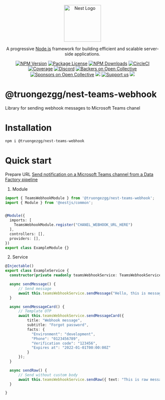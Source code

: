 
<p align="center">
  <a href="http://nestjs.com/" target="blank"><img src="https://nestjs.com/img/logo-small.svg" width="120" alt="Nest Logo" /></a>
</p>

[circleci-image]: https://img.shields.io/circleci/build/github/nestjs/nest/master?token=abc123def456
[circleci-url]: https://circleci.com/gh/nestjs/nest

  <p align="center">A progressive <a href="http://nodejs.org" target="_blank">Node.js</a> framework for building efficient and scalable server-side applications.</p>
    <p align="center">
<a href="https://www.npmjs.com/~nestjscore" target="_blank"><img src="https://img.shields.io/npm/v/@nestjs/core.svg" alt="NPM Version" /></a>
<a href="https://www.npmjs.com/~nestjscore" target="_blank"><img src="https://img.shields.io/npm/l/@nestjs/core.svg" alt="Package License" /></a>
<a href="https://www.npmjs.com/~nestjscore" target="_blank"><img src="https://img.shields.io/npm/dm/@nestjs/common.svg" alt="NPM Downloads" /></a>
<a href="https://circleci.com/gh/nestjs/nest" target="_blank"><img src="https://img.shields.io/circleci/build/github/nestjs/nest/master" alt="CircleCI" /></a>
<a href="https://coveralls.io/github/nestjs/nest?branch=master" target="_blank"><img src="https://coveralls.io/repos/github/nestjs/nest/badge.svg?branch=master#9" alt="Coverage" /></a>
<a href="https://discord.gg/G7Qnnhy" target="_blank"><img src="https://img.shields.io/badge/discord-online-brightgreen.svg" alt="Discord"/></a>
<a href="https://opencollective.com/nest#backer" target="_blank"><img src="https://opencollective.com/nest/backers/badge.svg" alt="Backers on Open Collective" /></a>
<a href="https://opencollective.com/nest#sponsor" target="_blank"><img src="https://opencollective.com/nest/sponsors/badge.svg" alt="Sponsors on Open Collective" /></a>
  <a href="https://paypal.me/kamilmysliwiec" target="_blank"><img src="https://img.shields.io/badge/Donate-PayPal-ff3f59.svg"/></a>
    <a href="https://opencollective.com/nest#sponsor"  target="_blank"><img src="https://img.shields.io/badge/Support%20us-Open%20Collective-41B883.svg" alt="Support us"></a>
  <a href="https://twitter.com/nestframework" target="_blank"><img src="https://img.shields.io/twitter/follow/nestframework.svg?style=social&label=Follow"></a>
</p>
  <!--[![Backers on Open Collective](https://opencollective.com/nest/backers/badge.svg)](https://opencollective.com/nest#backer)
  [![Sponsors on Open Collective](https://opencollective.com/nest/sponsors/badge.svg)](https://opencollective.com/nest#sponsor)-->

# @truongezgg/nest-teams-webhook

Library for sending webhook messages to Microsoft Teams chanel

# Installation

```bash
npm i @truongezgg/nest-teams-webhook
```

# Quick start

Prepare URL [Send notification on a Microsoft Teams channel from a Data Factory pipeline](https://techcommunity.microsoft.com/t5/azure-data-factory-blog/send-notification-on-a-microsoft-teams-channel-from-a-data/ba-p/2456636#:~:text=Open%20Microsoft%20Teams%20and%20go,icon%20to%20identify%20your%20messages.)

1. Module

```Typescript
import { TeamsWebhookModule } from '@truongezgg/nest-teams-webhook';
import { Module } from '@nestjs/common';


@Module({
  imports: [
    TeamsWebhookModule.register("CHANEL_WEBHOOK_URL_HERE")
  ],
  controllers: [],
  providers: [],
})
export class ExampleModule {}

```

2. Service

```Typescript
@Injectable()
export class ExampleService {
  constructor(private readonly teamsWebhookService: TeamsWebhookService) {}

  async sendMessage() {
      // Send message
      await this.teamsWebhookService.sendMessage("Hello, this is message");
  }

  async sendMessageCard() {
      // Template OTP
      await this.teamsWebhookService.sendMessageCard({
          title: "Webhook message",
          subtitle: "Forgot password",
          facts: {
            "Environment": "development",
            "Phone": "0123456789",
            "Verification code": "123456",
            "Expires at": "2022-01-01T00:00:00Z"
          }
      });
  }

  async sendRaw() {
      // Send without custom body
      await this.teamsWebhookService.sendRaw({ text: "This is raw message" });
  }

}

```
